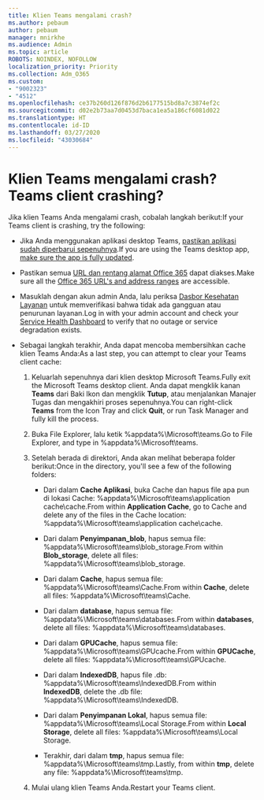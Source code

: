 ```yaml
---
title: Klien Teams mengalami crash?
ms.author: pebaum
author: pebaum
manager: mnirkhe
ms.audience: Admin
ms.topic: article
ROBOTS: NOINDEX, NOFOLLOW
localization_priority: Priority
ms.collection: Adm_O365
ms.custom:
- "9002323"
- "4512"
ms.openlocfilehash: ce37b260d126f876d2b6177515bd8a7c3874ef2c
ms.sourcegitcommit: d02e2b73aa7d0453d7baca1ea5a186cf6081d022
ms.translationtype: HT
ms.contentlocale: id-ID
ms.lasthandoff: 03/27/2020
ms.locfileid: "43030684"
---
```

# <a name="teams-client-crashing"></a><span data-ttu-id="0a6ef-102">Klien Teams mengalami crash?</span><span class="sxs-lookup"><span data-stu-id="0a6ef-102">Teams client crashing?</span></span>

<span data-ttu-id="0a6ef-103">Jika klien Teams Anda mengalami crash, cobalah langkah berikut:</span><span class="sxs-lookup"><span data-stu-id="0a6ef-103">If your Teams client is crashing, try the following:</span></span>

- <span data-ttu-id="0a6ef-104">Jika Anda menggunakan aplikasi desktop Teams, [pastikan aplikasi sudah diperbarui sepenuhnya](https://support.office.com/article/Update-Microsoft-Teams-535a8e4b-45f0-4f6c-8b3d-91bca7a51db1).</span><span class="sxs-lookup"><span data-stu-id="0a6ef-104">If you are using the Teams desktop app, [make sure the app is fully updated](https://support.office.com/article/Update-Microsoft-Teams-535a8e4b-45f0-4f6c-8b3d-91bca7a51db1).</span></span>

- <span data-ttu-id="0a6ef-105">Pastikan semua [URL dan rentang alamat Office 365](https://docs.microsoft.com/microsoftteams/connectivity-issues) dapat diakses.</span><span class="sxs-lookup"><span data-stu-id="0a6ef-105">Make sure all the [Office 365 URL's and address ranges](https://docs.microsoft.com/microsoftteams/connectivity-issues) are accessible.</span></span>

- <span data-ttu-id="0a6ef-106">Masuklah dengan akun admin Anda, lalu periksa [Dasbor Kesehatan Layanan](https://docs.microsoft.com/office365/enterprise/view-service-health) untuk memverifikasi bahwa tidak ada gangguan atau penurunan layanan.</span><span class="sxs-lookup"><span data-stu-id="0a6ef-106">Log in with your admin account and check your [Service Health Dashboard](https://docs.microsoft.com/office365/enterprise/view-service-health) to verify that no outage or service degradation exists.</span></span>

 - <span data-ttu-id="0a6ef-107">Sebagai langkah terakhir, Anda dapat mencoba membersihkan cache klien Teams Anda:</span><span class="sxs-lookup"><span data-stu-id="0a6ef-107">As a last step, you can attempt to clear your Teams client cache:</span></span>

    1.  <span data-ttu-id="0a6ef-108">Keluarlah sepenuhnya dari klien desktop Microsoft Teams.</span><span class="sxs-lookup"><span data-stu-id="0a6ef-108">Fully exit the Microsoft Teams desktop client.</span></span> <span data-ttu-id="0a6ef-109">Anda dapat mengklik kanan **Teams** dari Baki Ikon dan mengklik **Tutup**, atau menjalankan Manajer Tugas dan mengakhiri proses sepenuhnya.</span><span class="sxs-lookup"><span data-stu-id="0a6ef-109">You can right-click **Teams** from the Icon Tray and click **Quit**, or run Task Manager and fully kill the process.</span></span>

    2.  <span data-ttu-id="0a6ef-110">Buka File Explorer, lalu ketik %appdata%\Microsoft\teams.</span><span class="sxs-lookup"><span data-stu-id="0a6ef-110">Go to File Explorer, and type in %appdata%\Microsoft\teams.</span></span>

    3.  <span data-ttu-id="0a6ef-111">Setelah berada di direktori, Anda akan melihat beberapa folder berikut:</span><span class="sxs-lookup"><span data-stu-id="0a6ef-111">Once in the directory, you'll see a few of the following folders:</span></span>

         - <span data-ttu-id="0a6ef-112">Dari dalam **Cache Aplikasi**, buka Cache dan hapus file apa pun di lokasi Cache: %appdata%\Microsoft\teams\application cache\cache.</span><span class="sxs-lookup"><span data-stu-id="0a6ef-112">From within **Application Cache**, go to Cache and delete any of the files in the Cache location:  %appdata%\Microsoft\teams\application cache\cache.</span></span>

        - <span data-ttu-id="0a6ef-113">Dari dalam **Penyimpanan_blob**, hapus semua file: %appdata%\Microsoft\teams\blob_storage.</span><span class="sxs-lookup"><span data-stu-id="0a6ef-113">From within **Blob_storage**, delete all files: %appdata%\Microsoft\teams\blob_storage.</span></span>

        - <span data-ttu-id="0a6ef-114">Dari dalam **Cache**, hapus semua file: %appdata%\Microsoft\teams\Cache.</span><span class="sxs-lookup"><span data-stu-id="0a6ef-114">From within **Cache**, delete all files: %appdata%\Microsoft\teams\Cache.</span></span>

        - <span data-ttu-id="0a6ef-115">Dari dalam **database**, hapus semua file: %appdata%\Microsoft\teams\databases.</span><span class="sxs-lookup"><span data-stu-id="0a6ef-115">From within **databases**, delete all files: %appdata%\Microsoft\teams\databases.</span></span>

        - <span data-ttu-id="0a6ef-116">Dari dalam **GPUCache**, hapus semua file: %appdata%\Microsoft\teams\GPUcache.</span><span class="sxs-lookup"><span data-stu-id="0a6ef-116">From within **GPUCache**, delete all files: %appdata%\Microsoft\teams\GPUcache.</span></span>

        - <span data-ttu-id="0a6ef-117">Dari dalam **IndexedDB**, hapus file .db: %appdata%\Microsoft\teams\IndexedDB.</span><span class="sxs-lookup"><span data-stu-id="0a6ef-117">From within **IndexedDB**, delete the .db file: %appdata%\Microsoft\teams\IndexedDB.</span></span>

        - <span data-ttu-id="0a6ef-118">Dari dalam **Penyimpanan Lokal**, hapus semua file: %appdata%\Microsoft\teams\Local Storage.</span><span class="sxs-lookup"><span data-stu-id="0a6ef-118">From within **Local Storage**, delete all files: %appdata%\Microsoft\teams\Local Storage.</span></span>

        - <span data-ttu-id="0a6ef-119">Terakhir, dari dalam **tmp**, hapus semua file: %appdata%\Microsoft\teams\tmp.</span><span class="sxs-lookup"><span data-stu-id="0a6ef-119">Lastly, from within **tmp**, delete any file: %appdata%\Microsoft\teams\tmp.</span></span>

    4. <span data-ttu-id="0a6ef-120">Mulai ulang klien Teams Anda.</span><span class="sxs-lookup"><span data-stu-id="0a6ef-120">Restart your Teams client.</span></span>
